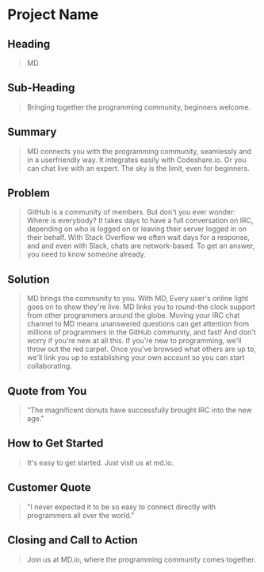# Project Name #

<!-- 
> This material was originally posted [here](http://www.quora.com/What-is-Amazons-approach-to-product-development-and-product-management). It is reproduced here for posterities sake.

There is an approach called "working backwards" that is widely used at Amazon. They work backwards from the customer, rather than starting with an idea for a product and trying to bolt customers onto it. While working backwards can be applied to any specific product decisions, using this approach is especially important when developing new products or features.

For new initiatives a product manager typically starts by writing an internal press release announcing the finished product. The target audience for the press release is the new/updated product's customers, which can be retail customers or internal users of a tool or technology. Internal press releases are centered around the customer problem, how current solutions (internal or external) fail, and how the new product will blow away existing solutions.

If the benefits listed don't sound very interesting or exciting to customers, then perhaps they're not (and shouldn't be built). Instead, the product manager should keep iterating on the press release until they've come up with benefits that actually sound like benefits. Iterating on a press release is a lot less expensive than iterating on the product itself (and quicker!).

If the press release is more than a page and a half, it is probably too long. Keep it simple. 3-4 sentences for most paragraphs. Cut out the fat. Don't make it into a spec. You can accompany the press release with a FAQ that answers all of the other business or execution questions so the press release can stay focused on what the customer gets. My rule of thumb is that if the press release is hard to write, then the product is probably going to suck. Keep working at it until the outline for each paragraph flows. 

Oh, and I also like to write press-releases in what I call "Oprah-speak" for mainstream consumer products. Imagine you're sitting on Oprah's couch and have just explained the product to her, and then you listen as she explains it to her audience. That's "Oprah-speak", not "Geek-speak".

Once the project moves into development, the press release can be used as a touchstone; a guiding light. The product team can ask themselves, "Are we building what is in the press release?" If they find they're spending time building things that aren't in the press release (overbuilding), they need to ask themselves why. This keeps product development focused on achieving the customer benefits and not building extraneous stuff that takes longer to build, takes resources to maintain, and doesn't provide real customer benefit (at least not enough to warrant inclusion in the press release).
 -->
 
## Heading ##
  > MD

## Sub-Heading ##
  > Bringing together the programming community, beginners welcome.
  
## Summary ##
  > MD connects you with the programming community, seamlessly and in a userfriendly way. It integrates easily with Codeshare.io. Or you can chat live with an expert.  The sky is the limit, even for beginners. 

## Problem ##
  > GitHub is a community of members.  But don't you ever wonder: Where is everybody?  It takes days to have a full conversation on IRC, depending on who is logged on or leaving their server logged in on their behalf. With Stack Overflow we often wait days for a response, and and even with Slack, chats are network-based.  To get an answer, you need to know someone already.

## Solution ##
  > MD brings the community to you. With MD, Every user's online light goes on to show they're live.  MD links you to round-the clock support from other programmers around the globe.  Moving your IRC chat channel to MD means unanswered questions can get attention from millions of programmers in the GitHub community, and fast! 
  > And don't worry if you're new at all this.  If you're new to programming, we'll throw out the red carpet.  Once you've browsed what others are up to, we'll link you up to establishing your own account so you can start collaborating. 

## Quote from You ##
  > "The magnificent donuts have successfully brought IRC into the new age."

## How to Get Started ##
  > It's easy to get started. Just visit us at md.io.

## Customer Quote ##
  > "I never expected it to be so easy to connect directly with programmers all over the world." 

## Closing and Call to Action ##
  > Join us at MD.io, where the programming community comes together.